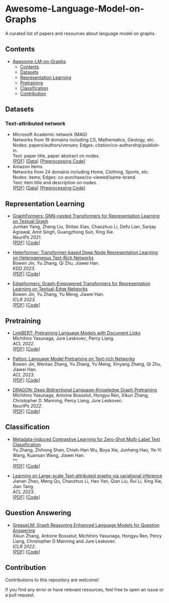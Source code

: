 # Awesome-Language-Model-on-Graphs
A curated list of papers and resources about language model on graphs.

## Contents
- [Awesome-LM-on-Graphs](#awesome-lm-on-graphs)
  - [Contents](#contents)
  - [Datasets](#datasets)
  - [Representation Learning](#representation-learning)
  - [Pretraining](#pretraining)
  - [Classification](#classification)
  - [Contribution](#contribution)


## Datasets
### Text-attributed network
- Microsoft Academic network (MAG)
<br>Networks from 19 domains including CS, Mathematics, Geology, etc.
<br>Nodes: papers/authors/venues; Edges: citation/co-authorship/publish-in.
<br>Text: paper title, paper abstract on nodes.
<br>[[PDF](https://arxiv.org/abs/2302.03341)] [[Data](https://zenodo.org/record/7611544)] [[Preprocessing Code](https://github.com/PeterGriffinJin/Patton/blob/main/data_process/process_mag.ipynb)]
- Amazon Items
<br>Networks from 24 domains including Home, Clothing, Sports, etc.
<br>Nodes: items; Edges: co-purchase/co-viewed/same-brand.
<br>Text: item title and description on nodes.
<br>[[PDF](https://arxiv.org/pdf/1602.01585.pdf)] [[Data](https://cseweb.ucsd.edu/~jmcauley/datasets/amazon/links.html)] [[Preprocessing Code](https://github.com/PeterGriffinJin/Patton/blob/main/data_process/process_amazon.ipynb)]



## Representation Learning
- [GraphFormers: GNN-nested Transformers for
Representation Learning on Textual Graph](https://arxiv.org/abs/2105.02605)
<br>Junhan Yang, Zheng Liu, Shitao Xiao, Chaozhuo Li, Defu Lian, Sanjay Agrawal, Amit Singh, Guangzhong Sun, Xing Xie.
<br>*NeurIPs 2021*.
<br>[[PDF](https://arxiv.org/abs/2105.02605)] [[Code](https://github.com/microsoft/GraphFormers)]

- [Heterformer: Transformer-based Deep Node Representation Learning on Heterogeneous Text-Rich Networks](https://arxiv.org/abs/2205.10282)
<br>Bowen Jin, Yu Zhang, Qi Zhu, Jiawei Han.
<br>*KDD 2023*.
<br>[[PDF](https://arxiv.org/abs/2205.10282)] [[Code](https://github.com/PeterGriffinJin/Heterformer)]

- [Edgeformers: Graph-Empowered Transformers for Representation Learning on Textual-Edge Networks](https://openreview.net/pdf?id=2YQrqe4RNv)
<br>Bowen Jin, Yu Zhang, Yu Meng, Jiawei Han.
<br>*ICLR 2023*.
<br>[[PDF](https://openreview.net/pdf?id=2YQrqe4RNv)] [[Code](https://github.com/PeterGriffinJin/Edgeformers)]


## Pretraining
- [LinkBERT: Pretraining Language Models with Document Links](https://arxiv.org/pdf/2203.15827.pdf)
<br>Michihiro Yasunaga, Jure Leskovec, Percy Liang.
<br>*ACL 2022*.
<br>[[PDF](https://arxiv.org/pdf/2203.15827.pdf)] [[Code](https://github.com/michiyasunaga/LinkBERT)]

- [Patton: Language Model Pretraining on Text-rich Networks](https://arxiv.org/abs/2305.12268)
<br>Bowen Jin, Wentao Zhang, Yu Zhang, Yu Meng, Xinyang Zhang, Qi Zhu, Jiawei Han.
<br>*ACL 2023*.
<br>[[PDF](https://arxiv.org/abs/2305.12268)] [[Code](https://github.com/PeterGriffinJin/Patton)]

- [DRAGON: Deep Bidirectional Language-Knowledge Graph Pretraining](https://cs.stanford.edu/~myasu/papers/dragon_neurips22.pdf)
<br>Michihiro Yasunaga, Antoine Bosselut, Hongyu Ren, Xikun Zhang, Christopher D. Manning, Percy Liang, Jure Leskovec.
<br>*NeurIPs 2022*.
<br>[[PDF](https://cs.stanford.edu/~myasu/papers/dragon_neurips22.pdf)] [[Code](https://github.com/michiyasunaga/dragon)]

## Classification
- [Metadata-Induced Contrastive Learning for Zero-Shot Multi-Label Text Classification](https://yuzhimanhua.github.io/papers/www22zhang.pdf)
<br>Yu Zhang, Zhihong Shen, Chieh-Han Wu, Boya Xie, Junheng Hao, Ye-Yi Wang, Kuansan Wang, Jiawei Han.
<br>**.
<br>[[PDF](https://yuzhimanhua.github.io/papers/www22zhang.pdf)] [[Code](https://github.com/yuzhimanhua/MICoL)]

- [Learning on Large-scale Text-attributed graphs via variational inference](https://openreview.net/pdf?id=q0nmYciuuZN)
<br>Jianan Zhao, Meng Qu, Chaozhuo Li, Hao Yan, Qian Liu, Rui Li, Xing Xie, Jian Tang.
<br>*ACL 2023*.
<br>[[PDF](https://openreview.net/pdf?id=q0nmYciuuZN)] [[Code](https://github.com/AndyJZhao/GLEM)]

## Question Answering
- [GreaseLM: Graph Reasoning Enhanced Language Models for Question Answering](https://cs.stanford.edu/~myasu/papers/greaselm_iclr22.pdf)
<br>Xikun Zhang, Antoine Bosselut, Michihiro Yasunaga, Hongyu Ren, Percy Liang, Christopher D Manning and Jure Leskovec.
<br>*ICLR 2022*.
<br>[[PDF](https://cs.stanford.edu/~myasu/papers/greaselm_iclr22.pdf)] [[Code](https://github.com/snap-stanford/GreaseLM)]


## Contribution
Contributions to this repository are welcome!

If you find any error or have relevant resources, feel free to open an issue or a pull request.


<!-- - []()
<br>
<br>**.
<br>[[PDF]()] [[Code]()] -->
